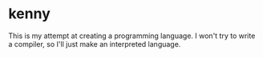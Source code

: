 # kenny
This is my attempt at creating a programming language. I won't try to write a compiler, so I'll just make an interpreted language. 
